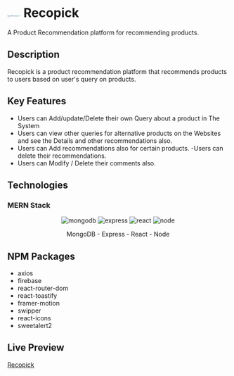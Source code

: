 # <img width='30' src="src/assets//icons/logo-recopick.png"/> Recopick

A Product Recommendation platform for recommending products.

## Description
Recopick is a product recommendation platform that recommends products to users based on user's query on products. 

## Key Features
- Users can Add/update/Delete their own Query about a product in The System
- Users can view other queries for alternative products on the Websites and see
the Details and other recommendations also.
- Users can Add recommendations also for certain products.
-Users can delete their recommendations.
- Users can Modify / Delete their comments also.

## Technologies
### MERN Stack

<p align="center">
  <img width="100" src="https://img.icons8.com/?size=100&id=bosfpvRzNOG8&format=png&color=000000" alt="mongodb"/>
  <img width="100" src="https://img.icons8.com/?size=100&id=2ZOaTclOqD4q&format=png&color=000000" alt="express"/>
  <img width="100" src="https://img.icons8.com/?size=100&id=123603&format=png&color=000000" alt="react"/>
  <img width="100" src="https://img.icons8.com/?size=100&id=hsPbhkOH4FMe&format=png&color=000000" alt="node"/>
</p>

  <div align="center">MongoDB - Express - React - Node</div>

## NPM Packages
- axios
- firebase
- react-router-dom
- react-toastify
- framer-motion
- swipper
- react-icons
- sweetalert2

## Live Preview 
[Recopick](https://kanak-6bac3.web.app/)